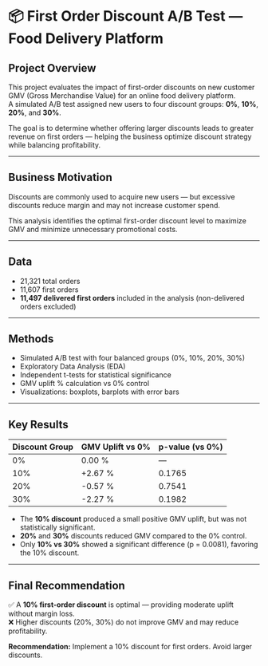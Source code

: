 # 📦 First Order Discount A/B Test — Food Delivery Platform

## Project Overview

This project evaluates the impact of first-order discounts on new customer GMV (Gross Merchandise Value) for an online food delivery platform.  
A simulated A/B test assigned new users to four discount groups: **0%**, **10%**, **20%**, and **30%**.  

The goal is to determine whether offering larger discounts leads to greater revenue on first orders — helping the business optimize discount strategy while balancing profitability.

---

## Business Motivation

Discounts are commonly used to acquire new users — but excessive discounts reduce margin and may not increase customer spend.  

This analysis identifies the optimal first-order discount level to maximize GMV and minimize unnecessary promotional costs.

---

## Data

- 21,321 total orders  
- 11,607 first orders  
- **11,497 delivered first orders** included in the analysis (non-delivered orders excluded)

---

## Methods

- Simulated A/B test with four balanced groups (0%, 10%, 20%, 30%)  
- Exploratory Data Analysis (EDA)  
- Independent t-tests for statistical significance  
- GMV uplift % calculation vs 0% control  
- Visualizations: boxplots, barplots with error bars

---

## Key Results

| Discount Group | GMV Uplift vs 0% | p-value (vs 0%) |
|----------------|------------------|-----------------|
| 0%             | 0.00 %           | —               |
| 10%            | +2.67 %          | 0.1765          |
| 20%            | -0.57 %          | 0.7541          |
| 30%            | -2.27 %          | 0.1982          |

- The **10% discount** produced a small positive GMV uplift, but was not statistically significant.  
- **20%** and **30%** discounts reduced GMV compared to the 0% control.  
- Only **10% vs 30%** showed a significant difference (p = 0.0081), favoring the 10% discount.

---

## Final Recommendation

✅ A **10% first-order discount** is optimal — providing moderate uplift without margin loss.  
❌ Higher discounts (20%, 30%) do not improve GMV and may reduce profitability.  

**Recommendation:** Implement a 10% discount for first orders. Avoid larger discounts.

